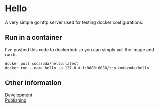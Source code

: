 # Hello

A very simple go http server used for testing docker configurations.

## Run in a container

I've pushed this code to dockerhub so you can simply pull the image and run it.

```
docker pull codazoda/hello:latest
docker run --name hello -p 127.0.0.1:8080:8080/tcp codazoda/hello
```

## Other Information

[Development](develop.md)  
[Publishing](publish.md)  
